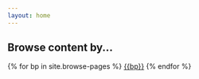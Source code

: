 ```yaml
---
layout: home
---
```


<h2>Browse content by...</h2>

{% for bp in site.browse-pages %}
  <a class="btn btn-sm btn-pill btn-secondary" href="{{bp}}.html">{{bp}}</a>
  {% endfor %}
